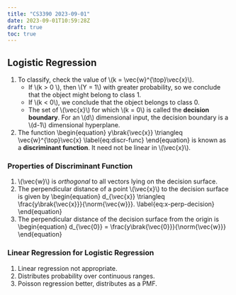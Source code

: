 ```yaml
---
title: "CS3390 2023-09-01"
date: 2023-09-01T10:59:28Z
draft: true
toc: true
---
```


## Logistic Regression

1. To classify, check the value of \\(k = \vec{w}^{\top}\vec{x}\\).
    - If \\(k > 0 \\), then \\(Y = 1\\) with greater probability, so we conclude that the object might belong to class 1.
    - If \\(k < 0\\), we conclude that the object belongs to class 0.
    - The set of \\(\vec{x}\\) for which \\(k = 0\\) is called the **decision boundary**. For an \\(d\\) dimensional input, the decision boundary is a \\(d-1\\) dimensional hyperplane.
2. The function
\begin{equation}
y\brak{\vec{x}} \triangleq \vec{w}^{\top}\vec{x}
\label{eq:discr-func}
\end{equation}
is known as a **discriminant function**. It need not be linear in \\(\vec{x}\\).

### Properties of Discriminant Function
1. \\(\vec{w}\\) is _orthogonal_ to all vectors lying on the decision surface.
2. The perpendicular distance of a point \\(\vec{x}\\) to the decision surface is given by
\begin{equation}
d\_{\vec{x}} \triangleq \frac{y\brak{\vec{x}}}{\norm{\vec{w}}}.
\label{eq:x-perp-decision}
\end{equation}
3. The perpendicular distance of the decision surface from the origin is
\begin{equation}
d\_{\vec{0}} = \frac{y\brak{\vec{0}}}{\norm{\vec{w}}}
\end{equation}

### Linear Regression for Logistic Regression
1. Linear regression not appropriate.
2. Distributes probability over continuous ranges.
3. Poisson regression better, distributes as a PMF.

